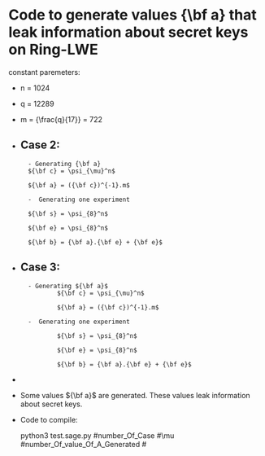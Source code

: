 
# Code to generate values {\bf a} that leak information about secret keys on Ring-LWE
constant paremeters: 
- n = 1024
- q = 12289 
- m = {\frac{q}{17}} = 722

- ## Case 2:  
        - Generating {\bf a}   
        ${\bf c} = \psi_{\mu}^n$ 

        ${\bf a} = ({\bf c})^{-1}.m$ 

        -  Generating one experiment

        ${\bf s} = \psi_{8}^n$ 

        ${\bf e} = \psi_{8}^n$

        ${\bf b} = {\bf a}.{\bf e} + {\bf e}$

- ## Case 3:  
        - Generating ${\bf a}$   
                ${\bf c} = \psi_{\mu}^n$ 
    
                ${\bf a} = ({\bf c})^{-1}.m$ 
                
        -  Generating one experiment

                ${\bf s} = \psi_{8}^n$ 

                ${\bf e} = \psi_{8}^n$

                ${\bf b} = {\bf a}.{\bf e} + {\bf e}$

              
- 
- Some values ${\bf a}$ are generated. These values leak information about secret keys. 

- Code to compile: 

  python3 test.sage.py #number_Of_Case #\mu #number_Of_value_Of_A_Generated # 
    
